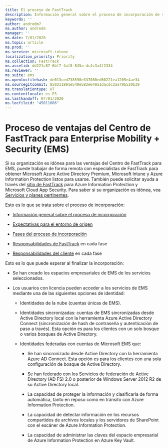 ```yaml
---
title: El proceso de FastTrack
description: Información general sobre el proceso de incorporación de ventajas del Centro de FastTrack
keywords: ''
author: andredm7
ms.author: andredm
manager: ''
ms.date: 7/01/2020
ms.topic: article
ms.prod: ''
ms.service: microsoft-intune
localization_priority: Priority
ms.collection: FastTrack
ms.assetid: dd221c87-6bf7-4af8-845a-dc4c3a4f2334
ms.reviewer: ''
ms.suite: ems
ms.openlocfilehash: de013ced738590e337080ed60221ea1205e4ae34
ms.sourcegitcommit: 850211891e549e582e649a1dacdc2aa79b520b39
ms.translationtype: HT
ms.contentlocale: es-ES
ms.lasthandoff: 07/01/2020
ms.locfileid: "45011086"
---
```

# <a name="fasttrack-center-benefit-process-for-enterprise-mobility--security-ems"></a>Proceso de ventajas del Centro de FastTrack para Enterprise Mobility + Security (EMS)
Si su organización es idónea para las ventajas del Centro de FastTrack para EMS, puede trabajar de forma remota con especialistas de FastTrack para obtener Microsoft Azure Active Directory Premium, Microsoft Intune y Azure Information Protection listos para usarse. También puede solicitar ayuda a través del [sitio de FastTrack](https://www.microsoft.com/fasttrack/microsoft-365/ems) para Azure Information Protection y Microsoft Cloud App Security. Para saber si su organización es idónea, vea [Servicios y planes pertinentes](M365-eligible-services-and-plans.md).


Esto es lo que se trata sobre el proceso de incorporación:

-   [Información general sobre el proceso de incorporación](EMS-fasttrack-benefit-overview.md)

-   [Expectativas para el entorno de origen](EMS-source-environment-expectations.md)

-   [Fases del proceso de incorporación](EMS-onboarding-phases.md)

-   [Responsabilidades de FastTrack](EMS-fasttrack-responsibilities.md) en cada fase

-   [Responsabilidades del cliente](EMS-your-responsibilities.md) en cada fase

Esto es lo que puede esperar al finalizar la incorporación:

-   Se han creado los espacios empresariales de EMS de los servicios seleccionados.

-   Los usuarios con licencia pueden acceder a los servicios de EMS mediante una de las siguientes opciones de identidad:

    -   Identidades de la nube (cuentas únicas de EMS).

    -   Identidades sincronizadas: cuentas de EMS sincronizadas desde Active Directory local con la herramienta Azure Active Directory Connect (sincronización de hash de contraseña y autenticación de paso a través). Esta opción es para los clientes con un solo bosque o varios bosques de Active Directory.

    -   Identidades federadas con cuentas de Microsoft EMS que:

        -   Se han sincronizado desde Active Directory con la herramienta Azure AD Connect. Esta opción es para los clientes con una sola configuración de bosque de Active Directory.

        -   Se han federado con los Servicios de federación de Active Directory (AD FS) 2.0 o posterior de Windows Server 2012 R2 de su Active Directory local.

        -   La capacidad de proteger la información y clasificarla de forma automática, tanto en reposo como en tránsito con Azure Information Protection. 

        -   La capacidad de detectar información en los recursos compartidos de archivos locales y los servidores de SharePoint con el escáner de Azure Information Protection. 

        -   La capacidad de administrar las claves del espacio empresarial de Azure Information Protection en Azure Key Vault. 

